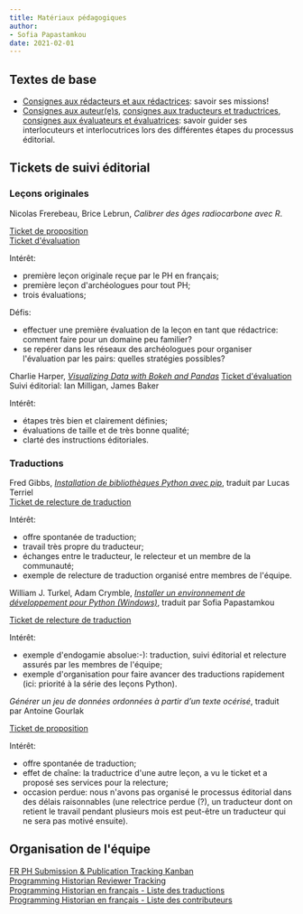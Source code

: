 ```yaml
---
title: Matériaux pédagogiques 
author: 
- Sofia Papastamkou
date: 2021-02-01 
---
```



## Textes de base  

- [Consignes aux rédacteurs et aux rédactrices](https://programminghistorian.org/fr/consignes-redacteurs): savoir ses missions!
- [Consignes aux auteur(e)s](https://programminghistorian.org/fr/consignes-auteurs), [consignes aux traducteurs et traductrices](https://programminghistorian.org/fr/consignes-traducteurs), [consignes aux évaluateurs et évaluatrices](https://programminghistorian.org/fr/consignes-evaluateurs): savoir guider ses interlocuteurs et interlocutrices lors des différentes étapes du processus éditorial.    

## Tickets de suivi éditorial 

### Leçons originales  

Nicolas Frerebeau, Brice Lebrun, *Calibrer des âges radiocarbone avec R*.

[Ticket de proposition](https://github.com/programminghistorian/ph-submissions/issues/308)  
[Ticket d'évaluation](https://github.com/programminghistorian/ph-submissions/issues/329)  

Intérêt: 
- première leçon originale reçue par le PH en français;  
- première leçon d'archéologues pour tout PH; 
- trois évaluations;

Défis: 

- effectuer une première évaluation de la leçon en tant que rédactrice: comment faire pour un domaine peu familier?  
- se repérer dans les réseaux des archéologues pour organiser l'évaluation par les pairs: quelles stratégies possibles?  


Charlie Harper, [*Visualizing Data with Bokeh and Pandas*](https://programminghistorian.org/en/lessons/visualizing-with-bokeh)
[Ticket d'évaluation](https://github.com/programminghistorian/ph-submissions/issues/152)  
Suivi éditorial: Ian Milligan, James Baker 

Intérêt: 
- étapes très bien et clairement définies; 
- évaluations de taille et de très bonne qualité; 
- clarté des instructions éditoriales. 

### Traductions  

Fred Gibbs, [*Installation de bibliothèques Python avec pip*](https://programminghistorian.org/fr/lecons/installation-modules-python-pip), traduit par Lucas Terriel   
[Ticket de relecture de traduction](https://github.com/programminghistorian/ph-submissions/issues/320) 

Intérêt:
- offre spontanée de traduction;   
- travail très propre du traducteur; 
- échanges entre le traducteur, le relecteur et un membre de la communauté; 
- exemple de relecture de traduction organisé entre membres de l'équipe.

William J. Turkel, Adam Crymble, [*Installer un environnement de développement pour Python (Windows)*](https://programminghistorian.org/fr/lecons/installation-windows-py), traduit par Sofia Papastamkou

[Ticket de relecture de traduction](https://github.com/programminghistorian/ph-submissions/issues/297)  

Intérêt: 

- exemple d'endogamie absolue:-): traduction, suivi éditorial et relecture assurés par les membres de l'équipe; 
- exemple d'organisation pour faire avancer des traductions rapidement (ici: priorité à la série des leçons Python).   

*Générer un jeu de données ordonnées à partir d’un texte océrisé*, traduit par Antoine Gourlak 

[Ticket de proposition](https://github.com/programminghistorian/ph-submissions/issues/280)  

Intérêt: 
- offre spontanée de traduction; 
- effet de chaîne: la traductrice d'une autre leçon, a vu le ticket et a proposé ses services pour la relecture; 
- occasion perdue: nous n'avons pas organisé le processus éditorial dans des délais raisonnables (une relectrice perdue (?), un traducteur dont on retient le travail pendant plusieurs mois est peut-être un traducteur qui ne sera pas motivé ensuite). 

## Organisation de l'équipe 

[FR PH Submission & Publication Tracking Kanban](https://github.com/programminghistorian/jekyll/projects/5)  
[Programming Historian Reviewer Tracking](https://docs.google.com/spreadsheets/d/1EMQyVpIYnWjNr4hEQDDilkUl28gGPA2gSLjp61_AFgM/edit?usp=sharing)   
[Programming Historian en français - Liste des traductions](https://docs.google.com/spreadsheets/d/1nj520xwTYnfxItzisGL096Oo28D-wOST82At2BZy8OI/edit#gid=0)   
[Programming Historian en français - Liste des contributeurs](https://docs.google.com/spreadsheets/d/1THqVCECRE1ZaGoLnTnX8Q_rSM0fvaWmugOHpLzSD9dI/edit#gid=0)   